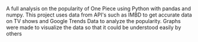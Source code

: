 A full analysis on the popularity of One Piece using Python with pandas and numpy. 
This project uses data from API's such as IMBD to get accurate data on TV shows and Google Trends Data to analyze the popularity.
Graphs were made to visualize the data so that it could be understood easily by others
